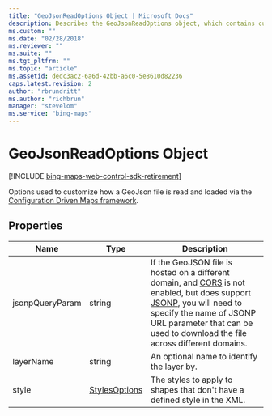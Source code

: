 ```yaml
---
title: "GeoJsonReadOptions Object | Microsoft Docs"
description: Describes the GeoJsonReadOptions object, which contains customization options for reading and loading a GeoJson file, and lists its properties.
ms.custom: ""
ms.date: "02/28/2018"
ms.reviewer: ""
ms.suite: ""
ms.tgt_pltfrm: ""
ms.topic: "article"
ms.assetid: dedc3ac2-6a6d-42bb-a6c0-5e8610d82236
caps.latest.revision: 2
author: "rbrundritt"
ms.author: "richbrun"
manager: "stevelom"
ms.service: "bing-maps"
---
```


# GeoJsonReadOptions Object

[!INCLUDE [bing-maps-web-control-sdk-retirement](../../includes/bing-maps-web-control-sdk-retirement.md)]

Options used to customize how a GeoJson file is read and loaded via the [Configuration Driven Maps framework](../../map-control-concepts/configuration-driven-maps-framework/index.md).

## Properties

| Name        | Type      | Description                    |
|-----------------|---------------|------------------------|
| jsonpQueryParam | string        | If the GeoJSON file is hosted on a different domain, and [CORS](https://en.wikipedia.org/wiki/Cross-origin_resource_sharing) is not enabled, but does support [JSONP](https://en.wikipedia.org/wiki/JSONP), you will need to specify the name of JSONP URL parameter that can be used to download the file across different domains. |
| layerName       | string        | An optional name to identify the layer by.   |
| style           | [StylesOptions](../../map-control-api/stylesoptions-object.md) | The styles to apply to shapes that don't have a defined style in the XML.  |